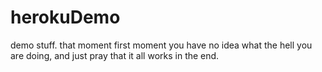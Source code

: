 # herokuDemo
demo stuff. that moment first moment you have no idea what the hell you are doing, and just pray that it all works in the end.
